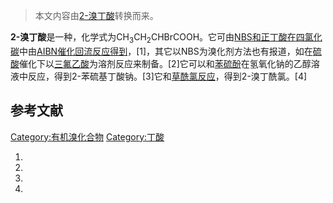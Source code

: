 > 本文内容由[2-溴丁酸](https://zh.wikipedia.org/wiki/2-溴丁酸)转换而来。


**2-溴丁酸**是一种，化学式为CH<sub>3</sub>CH<sub>2</sub>CHBrCOOH。它可由[NBS和](https://zh.wikipedia.org/wiki/N-溴代琥珀酰亚胺 "wikilink")[正丁酸在](https://zh.wikipedia.org/wiki/正丁酸 "wikilink")[四氯化碳](../Page/四氯化碳.md "wikilink")中由[AIBN催化回流反应得到](../Page/偶氮二异丁腈.md "wikilink")，\[1\]，其它以NBS为溴化剂方法也有报道，如在[硫酸](../Page/硫酸.md "wikilink")催化下以[三氟乙酸](../Page/三氟乙酸.md "wikilink")为溶剂反应来制备。\[2\]它可以和[苯硫酚](../Page/苯硫酚.md "wikilink")在氢氧化钠的乙醇溶液中反应，得到2-苯硫基丁酸钠。\[3\]它和[草酰氯反应](https://zh.wikipedia.org/wiki/草酰氯 "wikilink")，得到2-溴丁酰氯。\[4\]

## 参考文献

[Category:有机溴化合物](https://zh.wikipedia.org/wiki/Category:有机溴化合物 "wikilink") [Category:丁酸](https://zh.wikipedia.org/wiki/Category:丁酸 "wikilink")

1.
2.
3.
4.